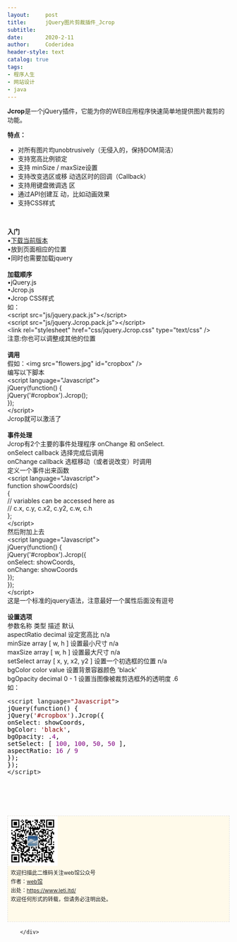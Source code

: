 ```yaml
---
layout:     post
title:      jQuery图片剪裁插件_Jcrop
subtitle:   
date:       2020-2-11
author:     Coderidea
header-style: text
catalog: true
tags:
- 程序人生
- 网站设计
- java
--- 
```

<div class="postBody">
			<div id="cnblogs_post_body" class="blogpost-body"><p><strong>Jcrop</strong>是一个jQuery插件，它能为你的WEB应用程序快速简单地提供图片裁剪的功能。</p>
<p><strong>特点：</strong></p>
<ul><li>对所有图片均unobtrusively（无侵入的，保持DOM简洁）</li>
<li>支持宽高比例锁定</li>
<li><span>支持 minSize / maxSize设置</span></li>
<li><span>支持改变选区或移 动选区时的回调（Callback）</span></li>
<li><span>支持用键盘微调选 区</span></li>
<li><span>通过API创建互 动，比如动画效果</span></li>
<li><span>支持CSS样式</span></li>
</ul><p><img src="http://www.oschina.net/uploads/img/200912/27222435_xd9N.png" alt="" /></p>
<p><strong>入门</strong><br /><span>•</span><a href="http://www.open-open.com/home/link.php?url=http://deepliquid.com%2Fcontent%2FJcrop_Download.html">下载当前版本</a><span> </span><br /><span>•放到页面相应的位置</span><br /><span>•同时也需要加载jquery</span><br /><br /><strong>加载顺序</strong><br /><span>•jQuery.js</span><br /><span>•Jcrop.js</span><br /><span>•Jcrop CSS样式</span><br /><span>如：</span><br /><span>&lt;script src="js/jquery.pack.js"&gt;&lt;/script&gt;</span><br /><span>&lt;script src="js/jquery.Jcrop.pack.js"&gt;&lt;/script&gt;</span><br /><span>&lt;link rel="stylesheet" href="css/jquery.Jcrop.css" type="text/css" /&gt;</span><br /><span>注意:你也可以调整成其他的位置</span><br /><br /><strong>调用 <br /></strong><span>假如：&lt;img src="flowers.jpg" id="cropbox" /&gt;</span><br /><span>编写以下脚本</span><br /><span>&lt;script language="Javascript"&gt;</span><br /><span>jQuery(function() {</span><br /><span>jQuery('#cropbox').Jcrop();</span><br /><span>});</span><br /><span>&lt;/script&gt;</span><br /><span>Jcrop就可以激活了</span><br /><br /><strong>事件处理</strong><br /><span>Jcrop有2个主要的事件处理程序 onChange 和 onSelect.</span><br /><span>onSelect callback 选择完成后调用 </span><br /><span>onChange callback 选框移动（或者说改变）时调用</span><br /><span>定义一个事件出来函数</span><br /><span>&lt;script language="Javascript"&gt;</span><br /><span>function showCoords(c)</span><br /><span>{</span><br /><span>// variables can be accessed here as</span><br /><span>// c.x, c.y, c.x2, c.y2, c.w, c.h</span><br /><span>};</span><br /><span>&lt;/script&gt;</span><br /><span>然后附加上去</span><br /><span>&lt;script language="Javascript"&gt;</span><br /><span>jQuery(function() {</span><br /><span>jQuery('#cropbox').Jcrop({</span><br /><span>onSelect: showCoords,</span><br /><span>onChange: showCoords</span><br /><span>});</span><br /><span>});</span><br /><span>&lt;/script&gt;</span><br /><span>这是一个标准的jquery语法，注意最好一个属性后面没有逗号</span><br /><br /><strong>设置选项</strong><br /><span>参数名称 类型 描述 默认 </span><br /><span>aspectRatio decimal 设定宽高比 n/a </span><br /><span>minSize array [ w, h ] 设置最小尺寸 n/a </span><br /><span>maxSize array [ w, h ] 设置最大尺寸 n/a </span><br /><span>setSelect array [ x, y, x2, y2 ] 设置一个初选框的位置 n/a </span><br /><span>bgColor color value 设置背景容器颜色 'black' </span><br /><span>bgOpacity decimal 0 - 1 设置当图像被裁剪选框外的透明度 .6</span><br /><span>如：</span></p>
<div class="cnblogs_code">
<pre>&lt;script language=<span style="color:#800000;">"</span><span style="color:#800000;">Javascript</span><span style="color:#800000;">"</span>&gt;<span style="color:#000000;">
jQuery(function() {
jQuery(</span><span style="color:#800000;">'</span><span style="color:#800000;">#cropbox</span><span style="color:#800000;">'</span><span style="color:#000000;">).Jcrop({
onSelect: showCoords,
bgColor: </span><span style="color:#800000;">'</span><span style="color:#800000;">black</span><span style="color:#800000;">'</span><span style="color:#000000;">,
bgOpacity: .</span><span style="color:#800080;">4</span><span style="color:#000000;">,
setSelect: [ </span><span style="color:#800080;">100</span>, <span style="color:#800080;">100</span>, <span style="color:#800080;">50</span>, <span style="color:#800080;">50</span><span style="color:#000000;"> ],
aspectRatio: </span><span style="color:#800080;">16</span> / <span style="color:#800080;">9</span><span style="color:#000000;">
});
});
</span>&lt;/script&gt;</pre>
</div>
<p> </p>
<div class="uchome-message-pic"><img src="http://www.open-open.com/home/attachment/201010/30/361_1288445105hzs8.jpg" alt="" /></div>
<div id="ckepop"> </div>
<div>
<p id="PSignature" style="line-height:20px;background:#FFFAEA no-repeat 2% 50%;font-size:12px;border:#e0e0e0 1px dashed;"><img title="web馆" src="/img/wx.gif" alt="" width="113" height="113" /><br />  欢迎扫描此二维码关注web馆公众号  <br />  作者：<a href="https://www.leti.ltd/">web馆</a>  <br />  出处：<a href="http://www.cnblogs.com/xiaoyao2011">https://www.leti.ltd/</a> <br />  欢迎任何形式的转载，但请务必注明出处。<br /><br /><br /></p>





</div></div><div id="MySignature"></div>
<div class="clear"></div>
<div id="blog_post_info_block">
<div id="BlogPostCategory"></div>
<div id="EntryTag"></div>
<div id="blog_post_info">
</div>
<div class="clear"></div>
<div id="post_next_prev"></div>
</div>


		</div>